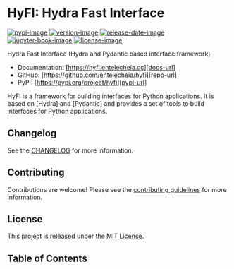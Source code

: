 # HyFI: Hydra Fast Interface

[![pypi-image]][pypi-url]
[![version-image]][release-url]
[![release-date-image]][release-url]
[![jupyter-book-image]][jupyter book]
[![license-image]][license-url]

<!-- Links: -->
[pypi-image]: https://badge.fury.io/py/hyfi.svg
[pypi-url]: https://badge.fury.io/py/hyfi
[license-image]: https://img.shields.io/github/license/entelecheia/hyfi
[license-url]: https://github.com/entelecheia/hyfi/blob/main/LICENSE
[version-image]: https://img.shields.io/github/v/release/entelecheia/hyfi?sort=semver
[release-date-image]: https://img.shields.io/github/release-date/entelecheia/hyfi
[release-url]: https://github.com/entelecheia/hyfi/releases
[conventional-commits-image]: https://img.shields.io/badge/Conventional%20Commits-1.0.0-%23FE5196?logo=conventionalcommits&logoColor=white
[jupyter-book-image]: https://jupyterbook.org/en/stable/_images/badge.svg
[jupyter book]: https://hyfi.entelecheia.cc

[repo-url]: https://github.com/entelecheia/hyfi
[pypi-url]: https://pypi.org/project/hyfi
[docs-url]: https://hyfi.entelecheia.cc
[changelog]: https://github.com/entelecheia/hyfi/blob/main/CHANGELOG.md
[contributing guidelines]: https://github.com/entelecheia/hyfi/blob/main/CONTRIBUTING.md
<!-- Links: -->

Hydra Fast Interface (Hydra and Pydantic based interface framework)

- Documentation: [https://hyfi.entelecheia.cc][docs-url]
- GitHub: [https://github.com/entelecheia/hyfi][repo-url]
- PyPI: [https://pypi.org/project/hyfi][pypi-url]

HyFI is a framework for building interfaces for Python applications. It is based on [Hydra] and [Pydantic] and provides a set of tools to build interfaces for Python applications.



## Changelog

See the [CHANGELOG] for more information.

## Contributing

Contributions are welcome! Please see the [contributing guidelines] for more information.

## License

This project is released under the [MIT License][license-url].


## Table of Contents

```{tableofcontents}
```
